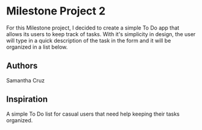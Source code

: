 # Milestone Project 2
For this Milestone project, I decided to create a simple To Do app that allows its users to keep track of tasks. With it's simplicity in design, the user will type in a quick description of the task in the form and it will be organized in a list below.

## Authors
Samantha Cruz

## Inspiration
A simple To Do list for casual users that need help keeping their tasks organized.
